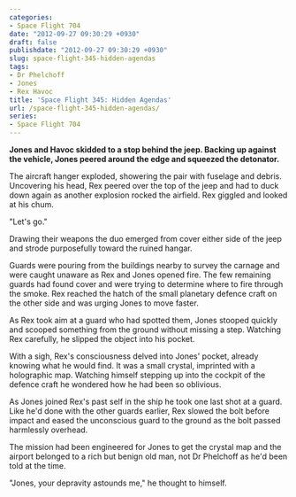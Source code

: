 ```yaml
---
categories:
- Space Flight 704
date: "2012-09-27 09:30:29 +0930"
draft: false
publishdate: "2012-09-27 09:30:29 +0930"
slug: space-flight-345-hidden-agendas
tags:
- Dr Phelchoff
- Jones
- Rex Havoc
title: 'Space Flight 345: Hidden Agendas'
url: /space-flight-345-hidden-agendas/
series:
- Space Flight 704
---
```

**Jones and Havoc skidded to a stop behind the jeep. Backing up against the vehicle, Jones peered around the edge and squeezed the detonator.**

The aircraft hanger exploded, showering the pair with fuselage and debris. Uncovering his head, Rex peered over the top of the jeep and had to duck down again as another explosion rocked the airfield. Rex giggled and looked at his chum.

"Let's go."

Drawing their weapons the duo emerged from cover either side of the jeep and strode purposefully toward the ruined hangar.

Guards were pouring from the buildings nearby to survey the carnage and were caught unaware as Rex and Jones opened fire. The few remaining guards had found cover and were trying to determine where to fire through the smoke. Rex reached the hatch of the small planetary defence craft on the other side and was urging Jones to move faster.

As Rex took aim at a guard who had spotted them, Jones stooped quickly and scooped something from the ground without missing a step. Watching Rex carefully, he slipped the object into his pocket.

With a sigh, Rex's consciousness delved into Jones' pocket, already knowing what he would find. It was a small crystal, imprinted with a holographic map. Watching himself stepping up into the cockpit of the defence craft he wondered how he had been so oblivious.

As Jones joined Rex's past self in the ship he took one last shot at a guard. Like he'd done with the other guards earlier, Rex slowed the bolt before impact and eased the unconscious guard to the ground as the bolt passed harmlessly overhead.

The mission had been engineered for Jones to get the crystal map and the airport belonged to a rich but benign old man, not Dr Phelchoff as he'd been told at the time.

"Jones, your depravity astounds me," he thought to himself.

